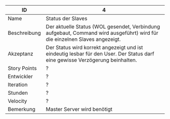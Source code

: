 | ID         |4|
|------------|-|
|Name        |Status der Slaves|
|Beschreibung|Der aktuelle Status (WOL gesendet, Verbindung aufgebaut, Command wird ausgeführt) wird für die einzelnen Slaves angezeigt.| 
|Akzeptanz   |Der Status wird korrekt angezeigt und ist eindeutig lesbar für den User. Der Status darf eine gewisse Verzögerung beinhalten.|
|Story Points|?|
|Entwickler  |?|
|Iteration   |?|
|Stunden     |?|
|Velocity    |?|
|Bemerkung   |Master Server wird benötigt|